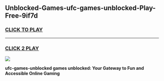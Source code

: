 
## Unblocked-Games-ufc-games-unblocked-Play-Free-9if7d
<h3>
<a href="https://premium76.site?title=ufc-games-unblocked&ref=10A">CLICK TO PLAY</a></h3>
<hr>

<h3>
<a href="https://premium76.site?title=ufc-games-unblocked&ref=10A">CLICK 2 PLAY</a>
  
</h3>

<a href="https://premium76.site?title=ufc-games-unblocked&ref=10A"><img src="https://clearcache.store/games.png"></a>


**ufc-games-unblocked games unblocked: Your Gateway to Fun and Accessible Online Gaming**
